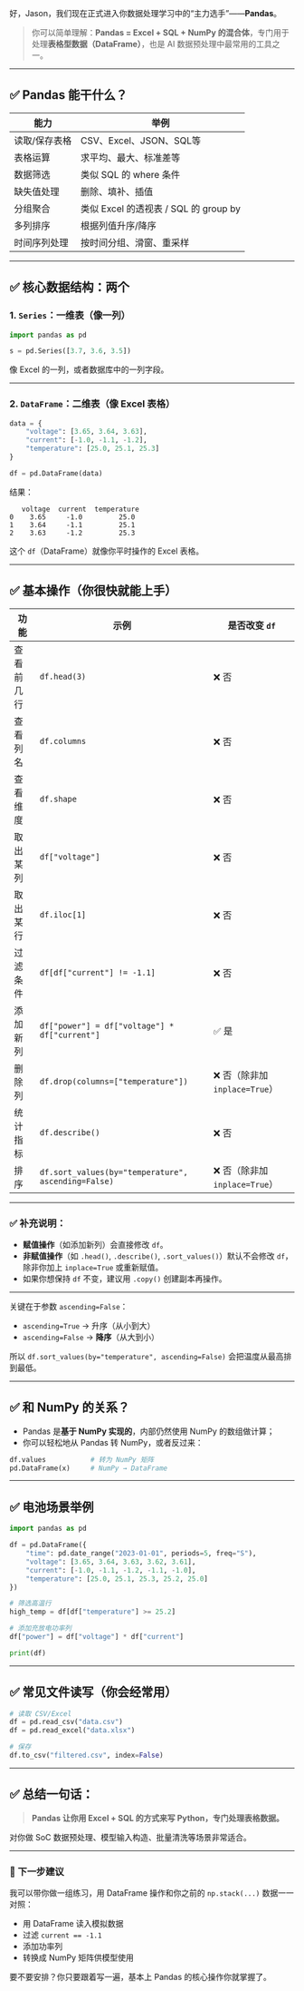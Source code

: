 好，Jason，我们现在正式进入你数据处理学习中的“主力选手”——**Pandas**。
> 你可以简单理解：**Pandas = Excel + SQL + NumPy 的混合体**，专门用于处理**表格型数据（DataFrame）**，也是 AI 数据预处理中最常用的工具之一。

---

## ✅ Pandas 能干什么？

| 能力      | 举例                             |
| ------- | ------------------------------ |
| 读取/保存表格 | CSV、Excel、JSON、SQL等            |
| 表格运算    | 求平均、最大、标准差等                    |
| 数据筛选    | 类似 SQL 的 where 条件              |
| 缺失值处理   | 删除、填补、插值                       |
| 分组聚合    | 类似 Excel 的透视表 / SQL 的 group by |
| 多列排序    | 根据列值升序/降序                      |
| 时间序列处理  | 按时间分组、滑窗、重采样                   |

---

## ✅ 核心数据结构：两个

### 1. `Series`：一维表（像一列）

```python
import pandas as pd

s = pd.Series([3.7, 3.6, 3.5])
```

像 Excel 的一列，或者数据库中的一列字段。

---

### 2. `DataFrame`：二维表（像 Excel 表格）

```python
data = {
    "voltage": [3.65, 3.64, 3.63],
    "current": [-1.0, -1.1, -1.2],
    "temperature": [25.0, 25.1, 25.3]
}

df = pd.DataFrame(data)
```

结果：

```
   voltage  current  temperature
0    3.65     -1.0         25.0
1    3.64     -1.1         25.1
2    3.63     -1.2         25.3
```

这个 `df`（DataFrame）就像你平时操作的 Excel 表格。

---

## ✅ 基本操作（你很快就能上手）

| 功能       | 示例                                                              | 是否改变 `df` |
|------------|-------------------------------------------------------------------|----------------|
| 查看前几行 | `df.head(3)`                                                      | ❌ 否           |
| 查看列名   | `df.columns`                                                      | ❌ 否           |
| 查看维度   | `df.shape`                                                        | ❌ 否           |
| 取出某列   | `df["voltage"]`                                                   | ❌ 否           |
| 取出某行   | `df.iloc[1]`                                                      | ❌ 否           |
| 过滤条件   | `df[df["current"] != -1.1]`                                       | ❌ 否           |
| 添加新列   | `df["power"] = df["voltage"] * df["current"]`                     | ✅ 是           |
| 删除列     | `df.drop(columns=["temperature"])`                                | ❌ 否（除非加 `inplace=True`） |
| 统计指标   | `df.describe()`                                                   | ❌ 否           |
| 排序       | `df.sort_values(by="temperature", ascending=False)`              | ❌ 否（除非加 `inplace=True`） |

---

### ✅ 补充说明：
- **赋值操作**（如添加新列）会直接修改 `df`。
- **非赋值操作**（如 `.head()`, `.describe()`, `.sort_values()`）默认不会修改 `df`，除非你加上 `inplace=True` 或重新赋值。
- 如果你想保持 `df` 不变，建议用 `.copy()` 创建副本再操作。

---


关键在于参数 `ascending=False`：

- `ascending=True` → 升序（从小到大）
- `ascending=False` → **降序**（从大到小）

所以 `df.sort_values(by="temperature", ascending=False)` 会把温度从最高排到最低。

---

## ✅ 和 NumPy 的关系？

* Pandas 是**基于 NumPy 实现的**，内部仍然使用 NumPy 的数组做计算；
* 你可以轻松地从 Pandas 转 NumPy，或者反过来：

```python
df.values           # 转为 NumPy 矩阵
pd.DataFrame(x)     # NumPy → DataFrame
```

---

## ✅ 电池场景举例

```python
import pandas as pd

df = pd.DataFrame({
    "time": pd.date_range("2023-01-01", periods=5, freq="S"),
    "voltage": [3.65, 3.64, 3.63, 3.62, 3.61],
    "current": [-1.0, -1.1, -1.2, -1.1, -1.0],
    "temperature": [25.0, 25.1, 25.3, 25.2, 25.0]
})

# 筛选高温行
high_temp = df[df["temperature"] >= 25.2]

# 添加充放电功率列
df["power"] = df["voltage"] * df["current"]

print(df)
```

---

## ✅ 常见文件读写（你会经常用）

```python
# 读取 CSV/Excel
df = pd.read_csv("data.csv")
df = pd.read_excel("data.xlsx")

# 保存
df.to_csv("filtered.csv", index=False)
```

---

## ✅ 总结一句话：

> **Pandas 让你用 Excel + SQL 的方式来写 Python，专门处理表格数据。**

对你做 SoC 数据预处理、模型输入构造、批量清洗等场景非常适合。

---

### 🚀 下一步建议

我可以带你做一组练习，用 DataFrame 操作和你之前的 `np.stack(...)` 数据一一对照：

* 用 DataFrame 读入模拟数据
* 过滤 `current == -1.1`
* 添加功率列
* 转换成 NumPy 矩阵供模型使用

要不要安排？你只要跟着写一遍，基本上 Pandas 的核心操作你就掌握了。
